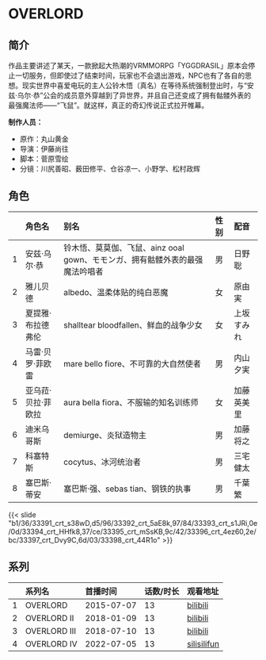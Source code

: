 # OVERLORD


## 简介

作品主要讲述了某天，一款掀起大热潮的VRMMORPG「YGGDRASIL」原本会停止一切服务，但即使过了结束时间，玩家也不会退出游戏，NPC也有了各自的思想。现实世界中喜爱电玩的主人公铃木悟（真名）在等待系统强制登出时，与“安兹·乌尔·恭”公会的成员意外穿越到了异世界，并且自己还变成了拥有骷髅外表的最强魔法师——“飞鼠”。就这样，真正的奇幻传说正式拉开帷幕。

**制作人员：**
- 原作：丸山黄金
- 导演：伊藤尚往
- 脚本：菅原雪绘
- 分镜：川尻善昭、薮田修平、仓谷凉一、小野学、松村政辉

## 角色

|     |   角色名   |   别名  | 性别 |  配音  |
|:--- |:------  |:----      |:---  |:--   |
| 1 | 安兹·乌尔·恭 | 铃木悟、莫莫伽、飞鼠、ainz ooal gown、モモンガ、拥有骷髅外表的最强魔法吟唱者 | 男 | 日野聡 |
| 2 | 雅儿贝德 | albedo、温柔体贴的纯白恶魔 | 女 | 原由実 |
| 3 | 夏提雅·布拉德弗伦 | shalltear bloodfallen、鲜血的战争少女 | 女 | 上坂すみれ |
| 4 | 马雷·贝罗·菲欧雷 | mare bello fiore、不可靠的大自然使者 | 男 | 内山夕実 |
| 5 | 亚乌菈·贝拉·菲欧拉 | aura bella fiora、不服输的知名训练师 | 女 | 加藤英美里 |
| 6 | 迪米乌哥斯 | demiurge、炎狱造物主 | 男 | 加藤将之 |
| 7 | 科塞特斯 | cocytus、冰河统治者 | 男 | 三宅健太 |
| 8 | 塞巴斯·蒂安 | 塞巴斯·强、sebas tian、钢铁的执事 | 男 | 千葉繁 |

{{< slide "b1/36/33391_crt_s38wD,d5/96/33392_crt_5aE8k,97/84/33393_crt_s1JRi,0e/0d/33394_crt_HHfk8,37/ce/33395_crt_mSsKB,9c/42/33396_crt_4ez60,2e/bc/33397_crt_Dvy9C,6d/03/33398_crt_44R1o" >}}

## 系列

|     |   系列名   |   首播时间  | 话数/时长  | 观看地址 |
|:---  |:------    |:----      |:---       |:---  |
| 1 | OVERLORD | 2015-07-07 | 13 | [bilibili](https://www.bilibili.com/bangumi/play/ep63853)  |
| 2 | OVERLORD II | 2018-01-09 | 13 | [bilibili](https://www.bilibili.com/bangumi/play/ep173248)  |
| 3 | OVERLORD III | 2018-07-10 | 13 | [bilibili](https://www.bilibili.com/bangumi/play/ep232532)  |
| 4 | OVERLORD IV | 2022-07-05 | 13 | [silisilifun](https://www.silisilifun.com/vodplay/hu77777Z/2/1/)  |



